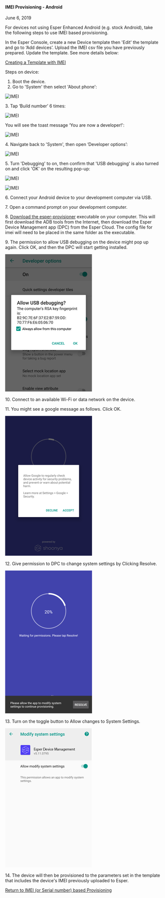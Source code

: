 #### IMEI Provisioning - Android

June 6, 2019

For devices not using Esper Enhanced Android (e.g. stock Android), take the following steps to use IMEI based provisioning.

In the Esper Console, create a new Device template then 'Edit' the template and go to ‘Add devices’. Upload the IMEI csv file you have previously prepared. Update the template. See more details below:

[Creating a Template with IMEI](../../../device-template/imei-provisioning-template/index.md)

Steps on device:

1.  Boot the device.
2.  Go to 'System' then select 'About phone':

![IMEI](https://documentation-media.s3.amazonaws.com/images/2_IMEI.width-800.png?AWSAccessKeyId=AKIAJHOTEM5S4GAN2SGA)

3\. Tap ‘Build number’ 6 times:

![IMEI](https://documentation-media.s3.amazonaws.com/images/3_IMEI.width-800.png?AWSAccessKeyId=AKIAJHOTEM5S4GAN2SGA)

You will see the toast message ‘You are now a developer!':

![IMEI](https://documentation-media.s3.amazonaws.com/images/4_IMEI.width-800.png?AWSAccessKeyId=AKIAJHOTEM5S4GAN2SGA)

4\. Navigate back to 'System', then open ‘Developer options’:

![IMEI](https://documentation-media.s3.amazonaws.com/images/5_IMEI.width-800.png?AWSAccessKeyId=AKIAJHOTEM5S4GAN2SGA)

5\. Turn 'Debugging' to on, then confirm that 'USB debugging' is also turned on and click 'OK' on the resulting pop-up:

![IMEI](https://documentation-media.s3.amazonaws.com/images/6_IMEI.width-800.png?AWSAccessKeyId=AKIAJHOTEM5S4GAN2SGA)

![IMEI](https://documentation-media.s3.amazonaws.com/images/7_IMEI.width-800.png?AWSAccessKeyId=AKIAJHOTEM5S4GAN2SGA)

6\. Connect your Android device to your development computer via USB.

7\. Open a command prompt on your development computer.

8\. [Download the esper-provisioner](../../adb-provisioning/downloadexecutable.md) executable on your computer. This will first download the ADB tools from the Internet, then download the Esper Device Management app (DPC) from the Esper Cloud. The config file for imei will need to be placed in the same folder as the executable.

9\. The permission to allow USB debugging on the device might pop up again. Click OK, and then the DPC will start getting installed.

![here](../../../images/5_ADB.png)

10\. Connect to an available Wi-Fi or data network on the device.

11\. You might see a google message as follows. Click OK.

![here](../../../images/9_PD.png)

12\. Give permission to DPC to change system settings by Clicking Resolve.

![here](../../../images/10_PD.png)

13\. Turn on the toggle button to Allow changes to System Settings.

![here](../../../images/11_PD.png)

14\. The device will then be provisioned to the parameters set in the template that includes the device's IMEI previously uploaded to Esper.

[Return to IMEI (or Serial number) based Provisioning](../index.md)
